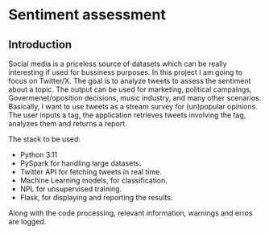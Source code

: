 # Sentiment assessment
## Introduction
Social media is a priceless source of datasets which can be really interesting if used for bussiness purposes. In this project I am going to focus on Twitter/X. The goal is to analyze tweets to assess the sentiment about a topic. The output can be used for marketing, political campaings, Govermenet/oposition decisions, music industry, and many other scenarios.
Basically, I want to use tweets as a stream survey for (un)popular opinions. The user inputs a tag, the application retrieves tweets involving the tag, analyzes them and returns a report.

The stack to be used:
- Python 3.11
- PySpark for handling large datasets.
- Twitter API for fetching tweets in real time.
- Machine Learning models, for classification.
- NPL for unsupervised training.
- Flask, for displaying and reporting the results.

Along with the code processing, relevant information, warnings and erros are logged.

